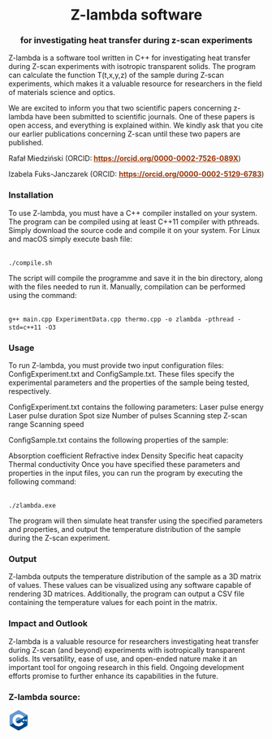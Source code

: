 <h1 align="center">Z-lambda software</h1>
<h3 align="center">for investigating heat transfer during z-scan experiments</h3>

Z-lambda is a software tool written in C++ for investigating heat transfer during Z-scan experiments with isotropic transparent solids. The program can calculate the function T(t,x,y,z) of the sample during Z-scan experiments, which makes it a valuable resource for researchers in the field of materials science and optics.

We are excited to inform you that two scientific papers concerning z-lambda have been submitted to scientific journals. One of these papers is open access, and everything is explained within. We kindly ask that you cite our earlier publications concerning Z-scan until these two papers are published.

<p>Rafał Miedziński (ORCID:<strong><span style="color: #993300;"> <a style="color: #993300;" href="https://orcid.org/0000-0002-7526-089X">https://orcid.org/0000-0002-7526-089X</a></span></strong><span class="orcid-id-https">)</span></p>

<p>Izabela Fuks-Janczarek (ORCID: <strong><span style="color: #993300;"><a style="color: #993300;" href="https://orcid.org/0000-0002-5129-6783">https://orcid.org/0000-0002-5129-6783</a></span></strong><span id="orcid-id" class="orcid-id-https">)</span></p>

<h3 align="left">Installation</h3>

To use Z-lambda, you must have a C++ compiler installed on your system. The program can be compiled using at least C++11 compiler with pthreads. Simply download the source code and compile it on your system. For Linux and macOS simply execute bash file:

<pre><code class="language-bash">
./compile.sh
</code></pre>

The script will compile the programme and save it in the bin directory, along with the files needed to run it. Manually, compilation can be performed using the command:

<pre><code class="language-bash">
g++ main.cpp ExperimentData.cpp thermo.cpp -o zlambda -pthread -std=c++11 -O3
</code></pre>

<h3 align="left">Usage</h3>

To run Z-lambda, you must provide two input configuration files: ConfigExperiment.txt and ConfigSample.txt. These files specify the experimental parameters and the properties of the sample being tested, respectively.

ConfigExperiment.txt contains the following parameters:
Laser pulse energy
Laser pulse duration
Spot size
Number of pulses
Scanning step
Z-scan range
Scanning speed

ConfigSample.txt contains the following properties of the sample:

Absorption coefficient
Refractive index
Density
Specific heat capacity
Thermal conductivity
Once you have specified these parameters and properties in the input files, you can run the program by executing the following command:

<pre><code class="language-bash">
./zlambda.exe
</code></pre>
The program will then simulate heat transfer using the specified parameters and properties, and output the temperature distribution of the sample during the Z-scan experiment.

<h3 align="left">Output</h3>

Z-lambda outputs the temperature distribution of the sample as a 3D matrix of values. These values can be visualized using any software capable of rendering 3D matrices. Additionally, the program can output a CSV file containing the temperature values for each point in the matrix.

<h3 align="left">Impact and Outlook</h3>

Z-lambda is a valuable resource for researchers investigating heat transfer during Z-scan (and beyond) experiments with isotropically transparent solids. Its versatility, ease of use, and open-ended nature make it an important tool for ongoing research in this field. Ongoing development efforts promise to further enhance its capabilities in the future.


<h3 align="left">Z-lambda source:</h3>
<p align="left"> <a href="https://www.w3schools.com/cpp/" target="_blank" rel="noreferrer"> <img src="https://raw.githubusercontent.com/devicons/devicon/master/icons/cplusplus/cplusplus-original.svg" alt="cplusplus" width="40" height="40"/> </a> </p>
